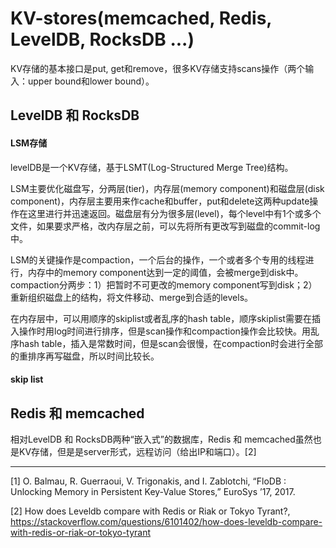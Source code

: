 # KV-stores(memcached, Redis, LevelDB, RocksDB ...)

KV存储的基本接口是put, get和remove，很多KV存储支持scans操作（两个输入：upper bound和lower bound）。



## LevelDB 和 RocksDB

#### LSM存储

levelDB是一个KV存储，基于LSMT(Log-Structured Merge Tree)结构。

LSM主要优化磁盘写，分两层(tier)，内存层(memory component)和磁盘层(disk component)，内存层主要用来作cache和buffer，put和delete这两种update操作在这里进行并迅速返回。磁盘层有分为很多层(level)，每个level中有1个或多个文件，如果要求严格，改内存层之前，可以先将所有更改写到磁盘的commit-log中。

LSM的关键操作是compaction，一个后台的操作，一个或者多个专用的线程进行，内存中的memory component达到一定的阈值，会被merge到disk中。compaction分两步：1）把暂时不可更改的memory component写到disk；2）重新组织磁盘上的结构，将文件移动、merge到合适的levels。

在内存层中，可以用顺序的skiplist或者乱序的hash table，顺序skiplist需要在插入操作时用log时间进行排序，但是scan操作和compaction操作会比较快。用乱序hash table，插入是常数时间，但是scan会很慢，在compaction时会进行全部的重排序再写磁盘，所以时间比较长。

#### skip list


## Redis 和 memcached

相对LevelDB 和 RocksDB两种“嵌入式”的数据库，Redis 和 memcached虽然也是KV存储，但是是server形式，远程访问（给出IP和端口）。[2]

---

[1] O. Balmau, R. Guerraoui, V. Trigonakis, and I. Zablotchi, “FloDB : Unlocking Memory in Persistent Key-Value Stores,” EuroSys ’17, 2017.

[2] How does Leveldb compare with Redis or Riak or Tokyo Tyrant?, https://stackoverflow.com/questions/6101402/how-does-leveldb-compare-with-redis-or-riak-or-tokyo-tyrant